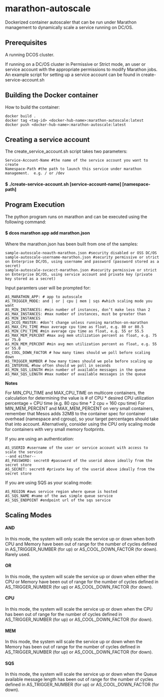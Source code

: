 # marathon-autoscale
Dockerized container autoscaler that can be run under Marathon management to dynamically scale a service running on DC/OS.


## Prerequisites
A running DCOS cluster.

If running on a DC/OS cluster in Permissive or Strict mode, an user or service account with the appropriate permissions to modify Marathon jobs.  An example script for setting up a service account can be found in create-service-account.sh

## Building the Docker container

How to build the container:
    
    docker build .
    docker tag <tag-id> <docker-hub-name>:marathon-autoscale:latest
    docker push <docker-hub-name>:marathon-autoscale:latest

## Creating a service account

The create_service_account.sh script takes two parameters: 

    Service-Account-Name #the name of the service account you want to create
    Namespace-Path #the path to launch this service under marathon management.  e.g. / or /dev

####    $ ./create-service-account.sh [service-account-name] [namespace-path]

## Program Execution
The python program runs on marathon and can be executed using the following command:

#### $ dcos marathon app add marathon.json

Where the marathon.json has been built from one of the samples:

    sample-autoscale-noauth-marathon.json #security disabled or OSS DC/OS
    sample-autoscale-username-marathon.json #security permissive or strict on Enterprise DC/OS, using username and password (password stored as a secret)
    sample-autoscale-svcacct-marathon.json #security permissive or strict on Enterprise DC/OS, using service account and private key (private key stored as a secret)

Input paramters user will be prompted for:

    AS_MARATHON_APP: # app to autoscale
    AS_TRIGGER_MODE: and | or | cpu | mem | sqs #which scaling mode you want
    AS_MIN_INSTANCES: #min number of instances, don’t make less than 2
    AS_MAX_INSTANCES: #max number of instances, must be greater than AS_MIN_INSTANCES
    AS_DCOS_MASTER: #don’t change unless running marathon-on-marathon
    AS_MAX_CPU_TIME #max average cpu time as float, e.g. 80 or 80.5
    AS_MIN_CPU_TIME #min average cpu time as float, e.g. 55 or 55.5
    AS_MAX_MEM_PERCENT #max avg mem utilization percent as float, e.g. 75 or 75.0
    AS_MIN_MEM_PERCENT #min avg men utilization percent as float, e.g. 55 or 55.0
    AS_COOL_DOWN_FACTOR # how many times should we poll before scaling down
    AS_TRIGGER_NUMBER # how many times should we pole before scaling up
    AS_INTERVAL #how often should we poll in seconds
    AS_MIN_SQS_LENGTH #min number of available messages in the queue
    AS_MAX_SQS_LENGTH #max number of available messages in the queue


**Notes** 

For MIN_CPU_TIME and MAX_CPU_TIME on multicore containers, the calculation for determining the value is # of CPU * desired CPU utilization percentage = CPU time (e.g. 80 cpu time * 2 cpu = 160 cpu time)
For MIN_MEM_PERCENT and MAX_MEM_PERCENT on very small containers, remember that Mesos adds 32MB to the container spec for container overhead (namespace and cgroup), so your target percentages should take that into account.  Alternatively, consider using the CPU only scaling mode for containers with very small memory footprints.

If you are using an authentication:

    AS_USERID #username of the user or service account with access to scale the service
    --and either--
    AS_PASSWORD: secret0 #password of the userid above ideally from the secret store
    AS_SECRET: secret0 #private key of the userid above ideally from the secret store

If you are using SQS as your scaling mode:

    AS_REGION #aws service region where queue is hosted
    AS_SQS_NAME #name of the aws simple queue service
    AS_SQS_ENDPOINT #endpoint url of the sqs service

## Scaling Modes

#### AND 

In this mode, the system will only scale the service up or down when both CPU and Memory have been out of range for the number of cycles defined in AS_TRIGGER_NUMBER (for up) or AS_COOL_DOWN_FACTOR (for down).  Rarely used.

#### OR 

In this mode, the system will scale the service up or down when either the CPU or Memory have been out of range for the number of cycles defined in AS_TRIGGER_NUMBER (for up) or AS_COOL_DOWN_FACTOR (for down).

#### CPU 

In this mode, the system will scale the service up or down when the CPU has been out of range for the number of cycles defined in AS_TRIGGER_NUMBER (for up) or AS_COOL_DOWN_FACTOR (for down).

#### MEM 

In this mode, the system will scale the service up or down when the Memory has been out of range for the number of cycles defined in AS_TRIGGER_NUMBER (for up) or AS_COOL_DOWN_FACTOR (for down).

#### SQS

In this mode, the system will scale the service up or down when the Queue available message length has been out of range for the number of cycles defined in AS_TRIGGER_NUMBER (for up) or AS_COOL_DOWN_FACTOR (for down).